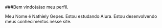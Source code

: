 ###Bem vindo(a)ao meu perfil.

Meu Nome é Nathiely Gepes.
Estou estudando Alura.
Estou desenvolvendo meus conhecimentos nesse site.
